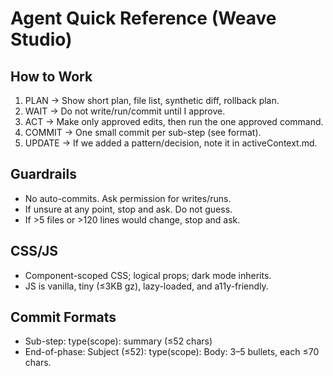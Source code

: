 # Agent Quick Reference (Weave Studio)

## How to Work
1) PLAN → Show short plan, file list, synthetic diff, rollback plan.
2) WAIT → Do not write/run/commit until I approve.
3) ACT → Make only approved edits, then run the one approved command.
4) COMMIT → One small commit per sub-step (see format).
5) UPDATE → If we added a pattern/decision, note it in activeContext.md.

## Guardrails
- No auto-commits. Ask permission for writes/runs.
- If unsure at any point, stop and ask. Do not guess.
- If >5 files or >120 lines would change, stop and ask.

## CSS/JS
- Component-scoped CSS; logical props; dark mode inherits.
- JS is vanilla, tiny (≤3KB gz), lazy-loaded, and a11y-friendly.

## Commit Formats
- Sub-step: type(scope): summary  (≤52 chars)
- End-of-phase:
  Subject (≤52): type(scope): <result>
  Body: 3–5 bullets, each ≤70 chars.
